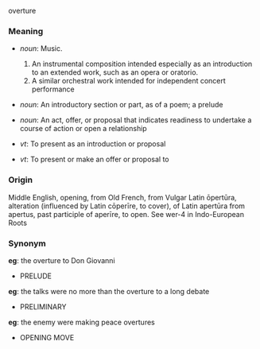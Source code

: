 overture
### Meaning
+ _noun_: Music.
   1. An instrumental composition intended especially as an introduction to an extended work, such as an opera or oratorio.
   2. A similar orchestral work intended for independent concert performance
+ _noun_: An introductory section or part, as of a poem; a prelude
+ _noun_: An act, offer, or proposal that indicates readiness to undertake a course of action or open a relationship

+ _vt_: To present as an introduction or proposal
+ _vt_: To present or make an offer or proposal to

### Origin

Middle English, opening, from Old French, from Vulgar Latin ōpertūra, alteration (influenced by Latin cōperīre, to cover), of Latin apertūra from apertus, past participle of aperīre, to open. See wer-4 in Indo-European Roots

### Synonym

__eg__: the overture to Don Giovanni

+ PRELUDE

__eg__: the talks were no more than the overture to a long debate

+ PRELIMINARY

__eg__: the enemy were making peace overtures

+ OPENING MOVE


